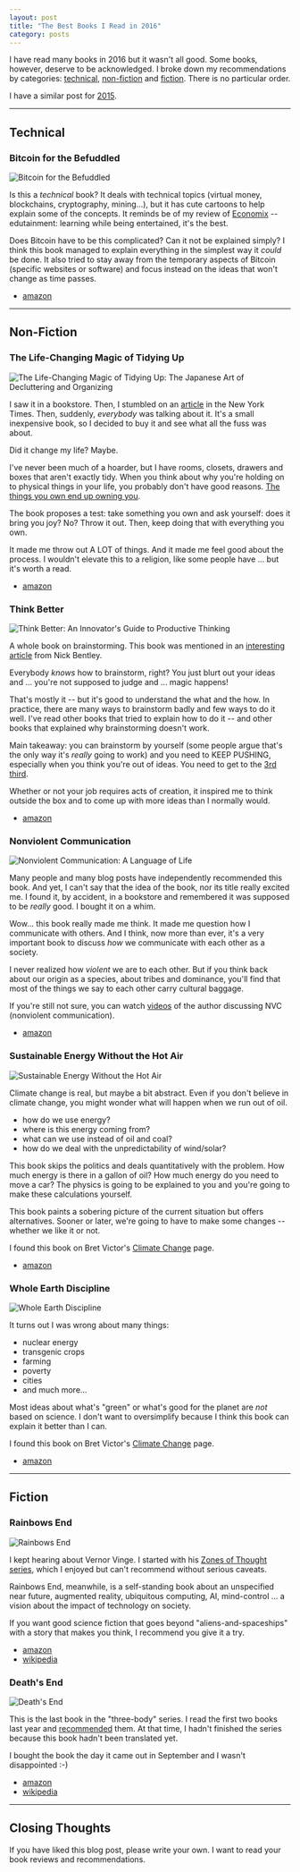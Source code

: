 ```yaml
---
layout: post
title: "The Best Books I Read in 2016"
category: posts
---
```


I have read many books in 2016 but it wasn't all good. Some books, however,
deserve to be acknowledged. I broke down my recommendations by categories:
[technical](#technical), [non-fiction](#non-fiction) and [fiction](#fiction).
There is no particular order.

I have a similar post for [2015](http://blog.jpalardy.com/posts/best-books-i-read-2015/).

-------------------------------------------------

## Technical

### Bitcoin for the Befuddled

<img class="book-cover" src="{{site.url}}/assets/best-books-2016/1593275730.jpg" alt="Bitcoin for the Befuddled" />

Is this a _technical_ book? It deals with technical topics
(virtual money, blockchains, cryptography, mining...), but it has cute cartoons
to help explain some of the concepts. It reminds be of my review of
[Economix](http://blog.jpalardy.com/posts/best-books-i-read-2015/#economix)
-- edutainment: learning while being entertained, it's the best.

Does Bitcoin have to be this complicated? Can it not be explained simply? I
think this book managed to explain everything in the simplest way it _could_ be
done. It also tried to stay away from the temporary aspects of Bitcoin (specific websites or software) and
focus instead on the ideas that won't change as time passes.

* [amazon](https://www.amazon.com/dp/1593275730)


-------------------------------------------------

## Non-Fiction

### The Life-Changing Magic of Tidying Up

<img class="book-cover" src="{{site.url}}/assets/best-books-2016/1607747308.jpg" alt="The Life-Changing Magic of Tidying Up: The Japanese Art of Decluttering and Organizing" />

I saw it in a bookstore. Then, I stumbled on an
[article](https://www.nytimes.com/2014/10/23/garden/home-organization-advice-from-marie-kondo.html)
in the New York Times. Then, suddenly, _everybody_ was talking about it. It's a
small inexpensive book, so I decided to buy it and see what all the fuss was about.

Did it change my life? Maybe.

I've never been much of a hoarder, but I have rooms, closets, drawers and boxes
that aren't exactly tidy. When you think about why you're holding on to
physical things in your life, you probably don't have good reasons.
[The things you own end up owning you](https://www.youtube.com/watch?v=tPPvkhGZT7Y).

The book proposes a test: take something you own and ask yourself: does it
bring you joy? No? Throw it out. Then, keep doing that with everything you own.

It made me throw out A LOT of things. And it made me feel good about the process.
I wouldn't elevate this to a religion, like some people have ... but it's worth a read.

* [amazon](https://www.amazon.com/dp/1607747308/)


### Think Better

<img class="book-cover" src="{{site.url}}/assets/best-books-2016/0071494936.jpg" alt="Think Better: An Innovator's Guide to Productive Thinking" />

A whole book on brainstorming. This book was mentioned in an [interesting article](https://nickbentleygames.wordpress.com/2014/05/12/the-100-10-1-method-for-game-design/) from Nick Bentley.

Everybody _knows_ how to brainstorm, right? You just blurt out your ideas
and ... you're not supposed to judge and ... magic happens!

That's mostly it -- but it's good to understand the what and the how. In practice,
there are many ways to brainstorm badly and few ways to do it well. I've
read other books that tried to explain how to do it -- and other books that
explained why brainstorming doesn't work.

Main takeaway: you can brainstorm by yourself (some people argue that's the
only way it's _really_ going to work) and you need to KEEP PUSHING, especially
when you think you're out of ideas. You need to get to the [3rd third](https://www.google.com/search?q=the+third+third+brainstorming).

Whether or not your job requires acts of creation, it inspired me to think
outside the box and to come up with more ideas than I normally would.

* [amazon](https://www.amazon.com/dp/0071494936/)


### Nonviolent Communication

<img class="book-cover" src="{{site.url}}/assets/best-books-2016/189200528X.jpg" alt="Nonviolent Communication: A Language of Life" />

Many people and many blog posts have independently recommended this book. And
yet, I can't say that the idea of the book, nor its title really excited me. I
found it, by accident, in a bookstore and remembered it was supposed to be
_really_ good. I bought it on a whim.

Wow... this book really made me think. It made me question how I communicate
with others. And I think, now more than ever, it's a very important book to
discuss _how_ we communicate with each other as a society.

I never realized how _violent_ we are to each other. But if you think back
about our origin as a species, about tribes and dominance, you'll find that
most of the things we say to each other carry cultural baggage.

If you're still not sure, you can watch [videos](https://www.youtube.com/results?search_query=nvc+marshall+rosenberg)
of the author discussing NVC (nonviolent communication).

* [amazon](https://www.amazon.com/dp/189200528X/)


### Sustainable Energy Without the Hot Air

<img class="book-cover" src="{{site.url}}/assets/best-books-2016/0954452933.jpg" alt="Sustainable Energy Without the Hot Air" />

Climate change is real, but maybe a bit abstract. Even if you don't believe in
climate change, you might wonder what will happen when we run out of oil.

- how do we use energy?
- where is this energy coming from?
- what can we use instead of oil and coal?
- how do we deal with the unpredictability of wind/solar?

This book skips the politics and deals quantitatively with the problem. How
much energy is there in a gallon of oil? How much energy do you need to move a
car? The physics is going to be explained to you and you're going to make these
calculations yourself.

This book paints a sobering picture of the current situation but offers
alternatives. Sooner or later, we're going to have to make some changes --
whether we like it or not.

I found this book on Bret Victor's [Climate Change](http://worrydream.com/ClimateChange/) page.

* [amazon](https://www.amazon.com/dp/0954452933/)


### Whole Earth Discipline

<img class="book-cover" src="{{site.url}}/assets/best-books-2016/0143118285.jpg" alt="Whole Earth Discipline" />

It turns out I was wrong about many things:

- nuclear energy
- transgenic crops
- farming
- poverty
- cities
- and much more...

Most ideas about what's "green" or what's good for the planet are _not_ based on
science. I don't want to oversimplify because I think this book can explain it
better than I can.

I found this book on Bret Victor's [Climate Change](http://worrydream.com/ClimateChange/) page.

* [amazon](https://www.amazon.com/dp/0143118285/)

-------------------------------------------------

## Fiction

### Rainbows End

<img class="book-cover" src="{{site.url}}/assets/best-books-2016/B0011T1S4Q.jpg" alt="Rainbows End" />

I kept hearing about Vernor Vinge. I started with his
[Zones of Thought series](https://en.wikipedia.org/wiki/Vernor_Vinge#Zones_of_Thought_series),
which I enjoyed but can't recommend without serious caveats.

Rainbows End, meanwhile, is a self-standing book about an unspecified near
future, augmented reality, ubiquitous computing, AI, mind-control ... a vision
about the impact of technology on society.

If you want good science fiction that goes beyond "aliens-and-spaceships" with a
story that makes you think, I recommend you give it a try.

* [amazon](https://www.amazon.com/dp/B0011T1S4Q/)
* [wikipedia](https://en.wikipedia.org/wiki/Rainbows_End)


### Death's End

<img class="book-cover" src="{{site.url}}/assets/best-books-2016/B01LW7NVP0.jpg" alt="Death's End" />

This is the last book in the "three-body" series. I read the first two books
last year and [recommended](http://blog.jpalardy.com/posts/best-books-i-read-2015/#the-three-body-problem)
them. At that time, I hadn't finished the series because this book hadn't been
translated yet.

I bought the book the day it came out in September and I wasn't disappointed :-)

* [amazon](https://www.amazon.com/dp/B01LW7NVP0/)
* [wikipedia](https://en.wikipedia.org/wiki/Death%27s_End)


-------------------------------------------------

## Closing Thoughts

If you have liked this blog post, please write your own. I want to read your book
reviews and recommendations.

